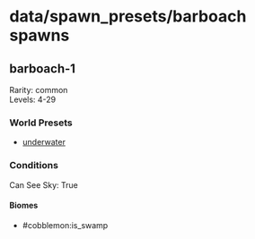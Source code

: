# data/spawn_presets/barboach spawns  
  
## barboach-1  
Rarity: common  
Levels: 4-29  
  
### World Presets  
* [underwater](data/spawn_data/underwater.md)  
  
### Conditions  
Can See Sky: True  
  
#### Biomes  
  * #cobblemon:is_swamp
  
